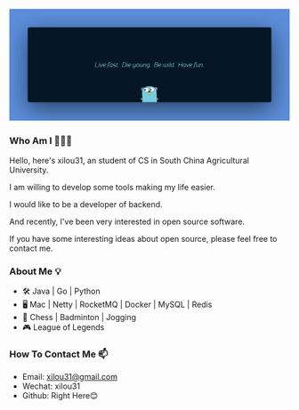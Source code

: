 ![banner.png](images/banner.png)
### Who Am I 👨🏻‍💻

Hello, here's xilou31, an student of CS in South China Agricultural University.

I am willing to develop some tools making my life easier. 

I would like to be a developer of backend.

And recently, I've been very interested in open source software.

If you have some interesting ideas about open source, please feel free to contact me.

### About Me 💡

- 🛠️  Java  | Go | Python
- 🖥️  Mac   | Netty | RocketMQ | Docker | MySQL | Redis
- 🎲  Chess | Badminton | Jogging
- 🎮  League of Legends

### How To Contact Me 📫

+ Email:   xilou31@gmail.com
+ Wechat:  xilou31
+ Github:  Right Here😊
